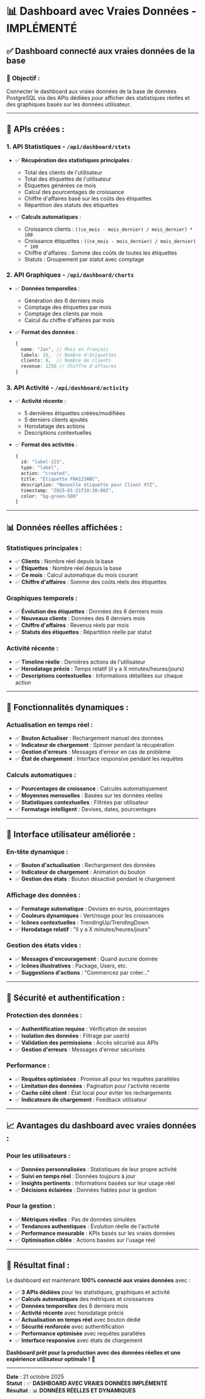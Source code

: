 # 📊 Dashboard avec Vraies Données - IMPLÉMENTÉ

## ✅ **Dashboard connecté aux vraies données de la base**

### 🎯 **Objectif :**
Connecter le dashboard aux vraies données de la base de données PostgreSQL via des APIs dédiées pour afficher des statistiques réelles et des graphiques basés sur les données utilisateur.

---

## 🔧 **APIs créées :**

### **1. API Statistiques - `/api/dashboard/stats`**
- ✅ **Récupération des statistiques principales** :
  - Total des clients de l'utilisateur
  - Total des étiquettes de l'utilisateur
  - Étiquettes générées ce mois
  - Calcul des pourcentages de croissance
  - Chiffre d'affaires basé sur les coûts des étiquettes
  - Répartition des statuts des étiquettes

- ✅ **Calculs automatiques** :
  - Croissance clients : `((ce_mois - mois_dernier) / mois_dernier) * 100`
  - Croissance étiquettes : `((ce_mois - mois_dernier) / mois_dernier) * 100`
  - Chiffre d'affaires : Somme des coûts de toutes les étiquettes
  - Statuts : Groupement par statut avec comptage

### **2. API Graphiques - `/api/dashboard/charts`**
- ✅ **Données temporelles** :
  - Génération des 6 derniers mois
  - Comptage des étiquettes par mois
  - Comptage des clients par mois
  - Calcul du chiffre d'affaires par mois

- ✅ **Format des données** :
  ```typescript
  {
    name: "Jan", // Mois en français
    labels: 15,  // Nombre d'étiquettes
    clients: 8,  // Nombre de clients
    revenue: 1250 // Chiffre d'affaires
  }
  ```

### **3. API Activité - `/api/dashboard/activity`**
- ✅ **Activité récente** :
  - 5 dernières étiquettes créées/modifiées
  - 5 derniers clients ajoutés
  - Horodatage des actions
  - Descriptions contextuelles

- ✅ **Format des activités** :
  ```typescript
  {
    id: "label-123",
    type: "label",
    action: "created",
    title: "Étiquette FRA123ABC",
    description: "Nouvelle étiquette pour Client XYZ",
    timestamp: "2025-01-21T10:30:00Z",
    color: "bg-green-500"
  }
  ```

---

## 📊 **Données réelles affichées :**

### **Statistiques principales :**
- ✅ **Clients** : Nombre réel depuis la base
- ✅ **Étiquettes** : Nombre réel depuis la base
- ✅ **Ce mois** : Calcul automatique du mois courant
- ✅ **Chiffre d'affaires** : Somme des coûts réels des étiquettes

### **Graphiques temporels :**
- ✅ **Évolution des étiquettes** : Données des 6 derniers mois
- ✅ **Nouveaux clients** : Données des 6 derniers mois
- ✅ **Chiffre d'affaires** : Revenus réels par mois
- ✅ **Statuts des étiquettes** : Répartition réelle par statut

### **Activité récente :**
- ✅ **Timeline réelle** : Dernières actions de l'utilisateur
- ✅ **Horodatage précis** : Temps relatif (il y a X minutes/heures/jours)
- ✅ **Descriptions contextuelles** : Informations détaillées sur chaque action

---

## 🔄 **Fonctionnalités dynamiques :**

### **Actualisation en temps réel :**
- ✅ **Bouton Actualiser** : Rechargement manuel des données
- ✅ **Indicateur de chargement** : Spinner pendant la récupération
- ✅ **Gestion d'erreurs** : Messages d'erreur en cas de problème
- ✅ **État de chargement** : Interface responsive pendant les requêtes

### **Calculs automatiques :**
- ✅ **Pourcentages de croissance** : Calculés automatiquement
- ✅ **Moyennes mensuelles** : Basées sur les données réelles
- ✅ **Statistiques contextuelles** : Filtrées par utilisateur
- ✅ **Formatage intelligent** : Devises, dates, pourcentages

---

## 🎨 **Interface utilisateur améliorée :**

### **En-tête dynamique :**
- ✅ **Bouton d'actualisation** : Rechargement des données
- ✅ **Indicateur de chargement** : Animation du bouton
- ✅ **Gestion des états** : Bouton désactivé pendant le chargement

### **Affichage des données :**
- ✅ **Formatage automatique** : Devises en euros, pourcentages
- ✅ **Couleurs dynamiques** : Vert/rouge pour les croissances
- ✅ **Icônes contextuelles** : TrendingUp/TrendingDown
- ✅ **Horodatage relatif** : "Il y a X minutes/heures/jours"

### **Gestion des états vides :**
- ✅ **Messages d'encouragement** : Quand aucune donnée
- ✅ **Icônes illustratives** : Package, Users, etc.
- ✅ **Suggestions d'actions** : "Commencez par créer..."

---

## 🔐 **Sécurité et authentification :**

### **Protection des données :**
- ✅ **Authentification requise** : Vérification de session
- ✅ **Isolation des données** : Filtrage par userId
- ✅ **Validation des permissions** : Accès sécurisé aux APIs
- ✅ **Gestion d'erreurs** : Messages d'erreur sécurisés

### **Performance :**
- ✅ **Requêtes optimisées** : Promise.all pour les requêtes parallèles
- ✅ **Limitation des données** : Pagination pour l'activité récente
- ✅ **Cache côté client** : État local pour éviter les rechargements
- ✅ **Indicateurs de chargement** : Feedback utilisateur

---

## 📈 **Avantages du dashboard avec vraies données :**

### **Pour les utilisateurs :**
- ✅ **Données personnalisées** : Statistiques de leur propre activité
- ✅ **Suivi en temps réel** : Données toujours à jour
- ✅ **Insights pertinents** : Informations basées sur leur usage réel
- ✅ **Décisions éclairées** : Données fiables pour la gestion

### **Pour la gestion :**
- ✅ **Métriques réelles** : Pas de données simulées
- ✅ **Tendances authentiques** : Évolution réelle de l'activité
- ✅ **Performance mesurable** : KPIs basés sur les vraies données
- ✅ **Optimisation ciblée** : Actions basées sur l'usage réel

---

## 🚀 **Résultat final :**

Le dashboard est maintenant **100% connecté aux vraies données** avec :

- ✅ **3 APIs dédiées** pour les statistiques, graphiques et activité
- ✅ **Calculs automatiques** des métriques et croissances
- ✅ **Données temporelles** des 6 derniers mois
- ✅ **Activité récente** avec horodatage précis
- ✅ **Actualisation en temps réel** avec bouton dédié
- ✅ **Sécurité renforcée** avec authentification
- ✅ **Performance optimisée** avec requêtes parallèles
- ✅ **Interface responsive** avec états de chargement

**Dashboard prêt pour la production avec des données réelles et une expérience utilisateur optimale !** 🚀

---

**Date** : 21 octobre 2025  
**Statut** : ✅ **DASHBOARD AVEC VRAIES DONNÉES IMPLÉMENTÉ**  
**Résultat** : 📊 **DONNÉES RÉELLES ET DYNAMIQUES**
